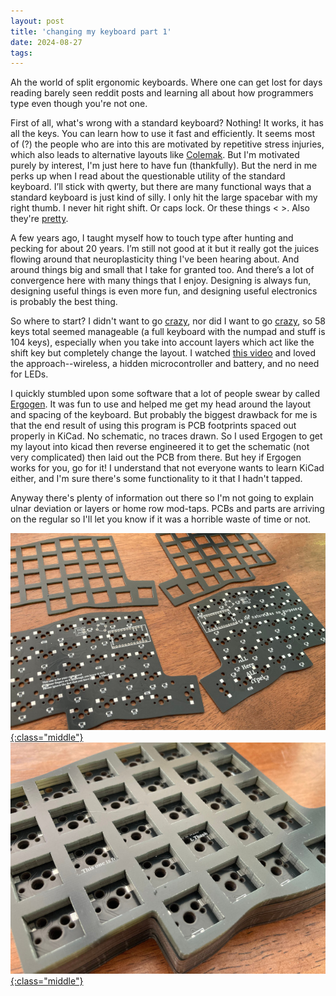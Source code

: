 ```yaml
---
layout: post
title: 'changing my keyboard part 1'
date: 2024-08-27
tags:
---
```

Ah the world of split ergonomic keyboards. Where one can get lost for days reading barely seen reddit posts and learning all about how programmers type even though you're not one.

First of all, what's wrong with a standard keyboard? Nothing! It works, it has all the keys. You can learn how to use it fast and efficiently. It seems most of (?) the people who are into this are motivated by repetitive stress injuries, which also leads to alternative layouts like [Colemak](https://colemak.com/). But I'm motivated purely by interest, I'm just here to have fun (thankfully). But the nerd in me perks up when I read about the questionable utility of the standard keyboard. I’ll stick with qwerty, but there are many functional ways that a standard keyboard is just kind of silly. I only hit the large spacebar with my right thumb. I never hit right shift. Or caps lock. Or these things < >. Also they're [pretty](https://josefadamcik.github.io/SofleKeyboard/images/IMG_20200613_150327.jpg).

A few years ago, I taught myself how to touch type after hunting and pecking for about 20 years. I’m still not good at it but it really got the juices flowing around that neuroplasticity thing I've been hearing about. And around things big and small that I take for granted too. And there’s a lot of convergence here with many things that I enjoy. Designing is always fun, designing useful things is even more fun, and designing useful electronics is probably the best thing.

So where to start? I didn't want to go [crazy](https://kbd.news/Smiler18-2426.html), nor did I want to go [crazy](http://xahlee.info/kbd/iergo/Maltron_left_right_keypad__David_Cole_2015-11-07.jpg), so 58 keys total seemed manageable (a full keyboard with the numpad and stuff is 104 keys), especially when you take into account layers which act like the shift key but completely change the layout. I watched [this video](https://www.youtube.com/watch?v=7UXsD7nSfDY) and loved the approach--wireless, a hidden microcontroller and battery, and no need for LEDs.

I quickly stumbled upon some software that a lot of people swear by called [Ergogen](https://github.com/ergogen/ergogen). It was fun to use and helped me get my head around the layout and spacing of the keyboard. But probably the biggest drawback for me is that the end result of using this program is PCB footprints spaced out properly in KiCad. No schematic, no traces drawn. So I used Ergogen to get my layout into kicad then reverse engineered it to get the schematic (not very complicated) then laid out the PCB from there. But hey if Ergogen works for you, go for it! I understand that not everyone wants to learn KiCad either, and I'm sure there's some functionality to it that I hadn't tapped.

Anyway there's plenty of information out there so I'm not going to explain ulnar deviation or layers or home row mod-taps. PCBs and parts are arriving on the regular so I'll let you know if it was a horrible waste of time or not.

[![The PCBs are in](/assets/2024/pcbs1-th.jpg){:class="middle"}](/assets/2024/pcbs1.jpg)
[![Stacked PCBs](/assets/2024/pcbs2-th.jpg){:class="middle"}](/assets/2024/pcbs2.jpg)